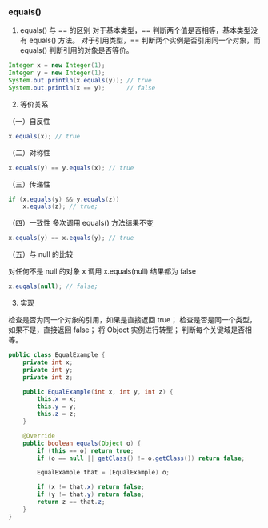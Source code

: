 ### equals()
1. equals() 与 == 的区别
对于基本类型，== 判断两个值是否相等，基本类型没有 equals() 方法。
对于引用类型，== 判断两个实例是否引用同一个对象，而 equals() 判断引用的对象是否等价。
``` java
Integer x = new Integer(1);
Integer y = new Integer(1);
System.out.println(x.equals(y)); // true
System.out.println(x == y);      // false
```
2. 等价关系

（一）自反性
``` java
x.equals(x); // true
```
（二）对称性
``` java
x.equals(y) == y.equals(x); // true
```
（三）传递性
``` java
if (x.equals(y) && y.equals(z))
    x.equals(z); // true;
```
（四）一致性
多次调用 equals() 方法结果不变
``` java
x.equals(y) == x.equals(y); // true
```
（五）与 null 的比较

对任何不是 null 的对象 x 调用 x.equals(null) 结果都为 false
``` java
x.euqals(null); // false;
```
3. 实现

检查是否为同一个对象的引用，如果是直接返回 true；
检查是否是同一个类型，如果不是，直接返回 false；
将 Object 实例进行转型；
判断每个关键域是否相等。
``` java
public class EqualExample {
    private int x;
    private int y;
    private int z;

    public EqualExample(int x, int y, int z) {
        this.x = x;
        this.y = y;
        this.z = z;
    }

    @Override
    public boolean equals(Object o) {
        if (this == o) return true;
        if (o == null || getClass() != o.getClass()) return false;

        EqualExample that = (EqualExample) o;

        if (x != that.x) return false;
        if (y != that.y) return false;
        return z == that.z;
    }
}
```
